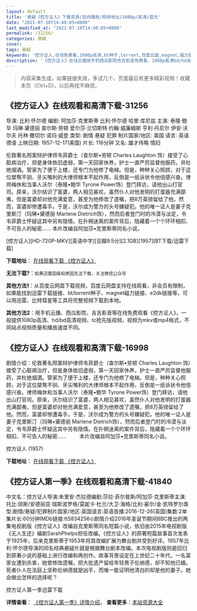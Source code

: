 ```yaml
---
layout: default
title: '悬疑《控方证人》下载资源/在线播放/视频地址/1080p/高清/蓝光'
date: "2021-07-10T14:40:05+0800"
last_modified_at: "2021-07-10T14:40:05+0800"
permalink: /31256/
categories: 悬疑
cover:
tags: 悬疑
keywords: '控方证人,在线免费看,1080p高清,bt种子,torrent,百度云盘,magnet,磁力链,迅雷下载资源'
description: '《控方证人》在线云播放手机西瓜影院吉吉影音免费看，1080p高清bd/hd未删减完整版和tc抢先枪版，mkv/mp4格式，附带bt/torrent种子、magnet/磁力链、百度云盘、网盘资源迅雷下载链接'
---
```


>内容采集生成，如果链接失效，多试几个，页面最后有更多精彩视频！收藏本页（Ctrl+D)，以后再找不麻烦。


## 《控方证人》在线观看和高清下载-31256

导演: 比利·怀尔德 编剧: 阿加莎·克里斯蒂 比利·怀尔德 哈里·库尼兹 主演: 泰隆·鲍华 玛琳·黛德丽 查尔斯·劳顿 爱尔莎·兰切斯特 约翰·威廉姆斯 亨利·丹尼尔 伊安·沃尔夫 托林·撒切尔 诺玛·威登 类型: 剧情 悬疑 犯罪 制片国家/地区: 美国 语言: 英语 德语 上映日期: 1957-12-17(美国) 片长: 116分钟 又名: 雄才伟略 情妇

伦敦著名邢案辩护律师韦菲爵士（查尔斯•劳顿 Charles Laughton 饰）接受了心脏病治疗，但是身体依旧虚弱，第一天回家休养，护士一直严厉监督他服药，并杜绝烟酒。管家为了便于上楼，还专门为他修了电梯。但是，种种关心照顾，对于这位桀骜不驯、牙尖嘴利的大律师根本不起作用，反倒是一纸诉状令他倍感兴奋。律师梅休和当事人沃尔（泰隆•鲍华 Tyrone Power饰）登门拜访，请他出山打官司。原来，沃尔结识了富婆，两人相见甚欢，虽然仆人对他发明的打蛋器充满鄙夷，但是富婆却对他充满爱意，甚至为他修改了遗嘱，把8万英镑留给了他。然而，富婆却惨遭毒手。于是，沃尔成为警方的头号嫌疑犯。他的唯一证人是妻子克里斯汀（玛琳•黛德丽 Marlene Dietrich饰），然而后者登门时的冷漠与淡定，令韦菲爵士怀疑这其中另有隐情。在扑朔迷离的案件背后，隐藏着一个个环环相扣、不可告人的秘密…… 本片改编自阿加莎•克里斯蒂同名小说。


[控方证人][HD-720P-MKV][英语中字][豆瓣9.5分][2.1GB][1957][BT下载/迅雷下载]

**下载地址**： [在线观看下载 《控方证人》](https://www.btdx8.com/torrent/witness_for_the_prosecution_1957.html) 


**无法下载?**：`如果迅雷因版权原因无法下载，关注微信公众号 `

**其他方法1**：从百度云网盘下载视频，百度云网盘支持在线观看，非会员有限制，如果能找到迅雷下载链接、bt/torrent种子、magnet磁力链接、e2dk链接等，可以用迅雷、比特彗星等工具将完整视频下载到本地。

**其他方法2**：用手机云播、西瓜影院、吉吉影音等在线免费观看《控方证人》，一般提供1080p高清、hd/bd高清视频、tc抢先版视频，视频为mkv或mp4格式，不同站点视频质量和播放速度不同。


## 《控方证人》在线观看和高清下载-16998

剧情介绍：伦敦著名邢案辩护律师韦菲爵士（查尔斯•劳顿 Charles Laughton 饰）接受了心脏病治疗，但是身体依旧虚弱，第一天回家休养，护士一直严厉监督他服药，并杜绝烟酒。管家为了便于上楼，还专门为他修了电梯。但是，种种关心照顾，对于这位桀骜不驯、牙尖嘴利的大律师根本不起作用，反倒是一纸诉状令他倍感兴奋。律师梅休和当事人沃尔（泰隆•鲍华 Tyrone Power饰）登门拜访，请他出山打官司。原来，沃尔结识了富婆，两人相见甚欢，虽然仆人对他发明的打蛋器充满鄙夷，但是富婆却对他充满爱意，甚至为他修改了遗嘱，把8万英镑留给了他。然而，富婆却惨遭毒手。于是，沃尔成为警方的头号嫌疑犯。他的唯一证人是妻子克里斯汀（玛琳•黛德丽 Marlene Dietrich饰），然而后者登门时的冷漠与淡定，令韦菲爵士怀疑这其中另有隐情。在扑朔迷离的案件背后，隐藏着一个个环环相扣、不可告人的秘密……  　　本片改编自阿加莎•克里斯蒂同名小说。


控方证人 (1957)

**下载地址**： [在线观看下载 《控方证人》](https://www.btbtdy.me/btdy/dy3794.html) 


## 《控方证人第一季》在线观看和高清下载-41840

中文名：控方证人导演:朱里安·杰拉德编剧:莎拉·菲尔普斯/阿加莎·克里斯蒂主演:托比·琼斯/安德丽亚·瑞斯波罗格/莫妮卡·杜兰/大卫·海格/比利·豪尔/金·凯特罗尔类型:剧情/悬疑/犯罪制片国家/地区:英国语言:英语首播:2016-12-26(英国)集数:2单集片长:60分钟IMDb链接:tt5834256⊙剧情介绍2016年圣诞节期间BBC推出的两集电视剧版《控方证人》改编自克里斯蒂同名短篇小说，依旧由2015年电视剧版《无人生还》编剧SarahPhelps担任改编。《控方证人》的原著短篇故事首次发表于1925年，后来克里斯蒂于1953年将其改编扩展为舞台剧并受到好评。1957年比利·怀尔德导演的同名经典悬疑片就是根据舞台剧本改编。本次电视剧版则是回归到原著小说的基础上进行改编和再创作。故事背景设定在上世纪二十年代，一名富家女遭到杀害，她曾修改遗嘱，把大批遗产留给年轻男子伦纳德，却不知他已婚。死者仆人在法庭上坚称伦纳德就是凶手，而唯一能证明他清白的却是他的妻子。她会做出怎样的选择呢？


控方证人第一季迅雷下载

**详情查看**： [《控方证人第一季》详情介绍](/movie/41840/)， **查看更多**：[本站资源大全](/movie/t/all/)

